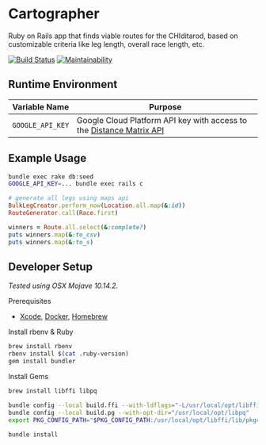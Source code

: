 # Cartographer

Ruby on Rails app that finds viable routes for the CHIditarod, based on
customizable criteria like leg length, overall race length, etc.

[![Build Status](https://travis-ci.com/chiditarod/cartographer.svg?branch=master)](https://travis-ci.com/chiditarod/cartographer) [![Maintainability](https://api.codeclimate.com/v1/badges/35fd2373a2aa927c424e/maintainability)](https://codeclimate.com/github/chiditarod/cartographer/maintainability)

## Runtime Environment

| Variable Name | Purpose |
| ---- | ------- |
| `GOOGLE_API_KEY` | Google Cloud Platform API key with access to the [Distance Matrix API](https://developers.google.com/maps/documentation/distance-matrix/intro) |

## Example Usage

```bash
bundle exec rake db:seed
GOOGLE_API_KEY=... bundle exec rails c
```

```ruby
# generate all legs using maps api
BulkLegCreator.perform_now(Location.all.map(&:id))
RouteGenerator.call(Race.first)

winners = Route.all.select(&:complete?)
puts winners.map(&:to_csv)
puts winners.map(&:to_s)
```

## Developer Setup

*Tested using OSX Mojave 10.14.2*.

Prerequisites

- [Xcode](https://itunes.apple.com/us/app/xcode/id497799835),
  [Docker](https://docs.pie.apple.com/artifactory/docker.html), [Homebrew](https://brew.sh/)

Install rbenv & Ruby

```bash
brew install rbenv
rbenv install $(cat .ruby-version)
gem install bundler
```

Install Gems

```bash
brew install libffi libpq

bundle config --local build.ffi --with-ldflags="-L/usr/local/opt/libffi/lib"
bundle config --local build.pg --with-opt-dir="/usr/local/opt/libpq"
export PKG_CONFIG_PATH="$PKG_CONFIG_PATH:/usr/local/opt/libffi/lib/pkgconfig"

bundle install
```
